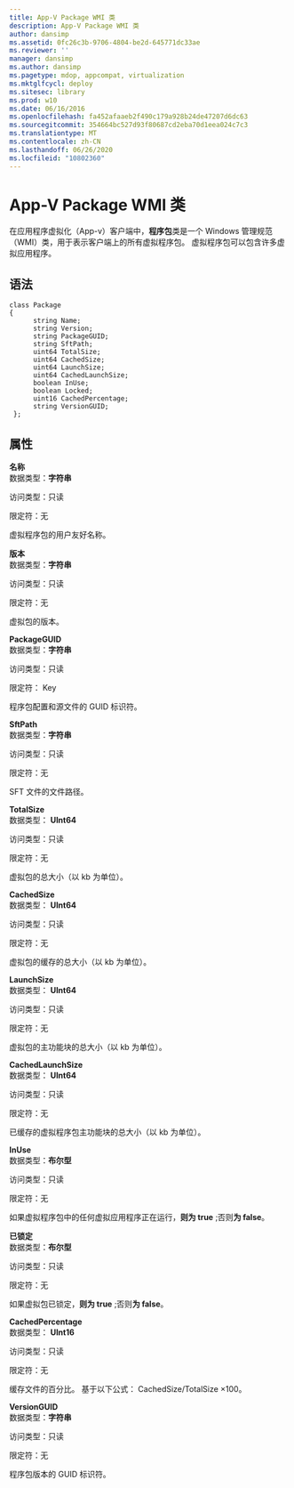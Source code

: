 ```yaml
---
title: App-V Package WMI 类
description: App-V Package WMI 类
author: dansimp
ms.assetid: 0fc26c3b-9706-4804-be2d-645771dc33ae
ms.reviewer: ''
manager: dansimp
ms.author: dansimp
ms.pagetype: mdop, appcompat, virtualization
ms.mktglfcycl: deploy
ms.sitesec: library
ms.prod: w10
ms.date: 06/16/2016
ms.openlocfilehash: fa452afaaeb2f490c179a928b24de47207d6dc63
ms.sourcegitcommit: 354664bc527d93f80687cd2eba70d1eea024c7c3
ms.translationtype: MT
ms.contentlocale: zh-CN
ms.lasthandoff: 06/26/2020
ms.locfileid: "10802360"
---
```

# App-V Package WMI 类


在应用程序虚拟化（App-v）客户端中，**程序包**类是一个 Windows 管理规范（WMI）类，用于表示客户端上的所有虚拟程序包。 虚拟程序包可以包含许多虚拟应用程序。

## 语法


``` syntax
class Package
{
      string Name;
      string Version;
      string PackageGUID;
      string SftPath;
      uint64 TotalSize;
      uint64 CachedSize;
      uint64 LaunchSize;
      uint64 CachedLaunchSize;
      boolean InUse;
      boolean Locked;
      uint16 CachedPercentage;
      string VersionGUID;
 };
```

## 属性


<a href="" id="name"></a>**名称**  
数据类型：**字符串**

访问类型：只读

限定符：无

虚拟程序包的用户友好名称。

<a href="" id="version"></a>**版本**  
数据类型：**字符串**

访问类型：只读

限定符：无

虚拟包的版本。

<a href="" id="packageguid"></a>**PackageGUID**  
数据类型：**字符串**

访问类型：只读

限定符： Key

程序包配置和源文件的 GUID 标识符。

<a href="" id="sftpath"></a>**SftPath**  
数据类型：**字符串**

访问类型：只读

限定符：无

SFT 文件的文件路径。

<a href="" id="totalsize"></a>**TotalSize**  
数据类型： **UInt64**

访问类型：只读

限定符：无

虚拟包的总大小（以 kb 为单位）。

<a href="" id="cachedsize"></a>**CachedSize**  
数据类型： **UInt64**

访问类型：只读

限定符：无

虚拟包的缓存的总大小（以 kb 为单位）。

<a href="" id="launchsize"></a>**LaunchSize**  
数据类型： **UInt64**

访问类型：只读

限定符：无

虚拟包的主功能块的总大小（以 kb 为单位）。

<a href="" id="cachedlaunchsize"></a>**CachedLaunchSize**  
数据类型： **UInt64**

访问类型：只读

限定符：无

已缓存的虚拟程序包主功能块的总大小（以 kb 为单位）。

<a href="" id="inuse"></a>**InUse**  
数据类型：**布尔型**

访问类型：只读

限定符：无

如果虚拟程序包中的任何虚拟应用程序正在运行，**则为 true** ;否则**为 false**。

<a href="" id="locked"></a>**已锁定**  
数据类型：**布尔型**

访问类型：只读

限定符：无

如果虚拟包已锁定，**则为 true** ;否则**为 false**。

<a href="" id="cachedpercentage"></a>**CachedPercentage**  
数据类型： **UInt16**

访问类型：只读

限定符：无

缓存文件的百分比。 基于以下公式： CachedSize/TotalSize ×100。

<a href="" id="versionguid"></a>**VersionGUID**  
数据类型：**字符串**

访问类型：只读

限定符：无

程序包版本的 GUID 标识符。

 

 





